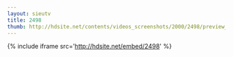 ```yaml
---
layout: sieutv
title: 2498
thumb: http://hdsite.net/contents/videos_screenshots/2000/2498/preview_360p.mp4.jpg
---
```

{% include iframe src='http://hdsite.net/embed/2498' %}
 
